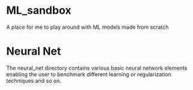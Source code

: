 # ML_sandbox
A place for me to play around with ML models made from scratch

# Neural Net
The neural_net directory contains various basic neural network elements enabling the user to benchmark different learning or regularization techniques and so on.
